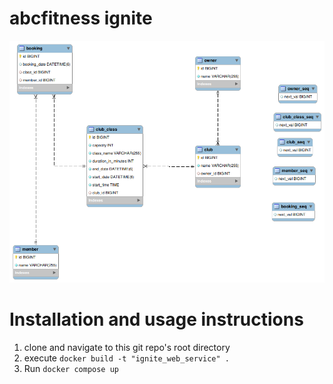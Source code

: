 
# abcfitness ignite


![ignite-er-diagram](https://raw.githubusercontent.com/0xdeadhead/abcfitness-ignite/refs/heads/main/abcfitness-schema-diagram.png)

# Installation and usage instructions
1. clone and navigate to this git repo's root directory
2. execute `docker build -t "ignite_web_service" .`
3. Run `docker compose up`